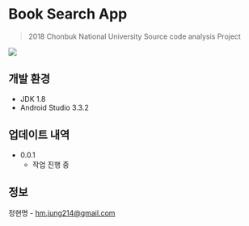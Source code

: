 # Book Search App

> 2018 Chonbuk National University Source code analysis Project

![](../header.png)


## 개발 환경

* JDK 1.8
* Android Studio 3.3.2


## 업데이트 내역

* 0.0.1
    * 작업 진행 중

## 정보

정현명 - hm.jung214@gmail.com


<!-- Markdown link & img dfn's -->
[npm-image]: https://img.shields.io/npm/v/datadog-metrics.svg?style=flat-square
[npm-url]: https://npmjs.org/package/datadog-metrics
[npm-downloads]: https://img.shields.io/npm/dm/datadog-metrics.svg?style=flat-square
[travis-image]: https://img.shields.io/travis/dbader/node-datadog-metrics/master.svg?style=flat-square
[travis-url]: https://travis-ci.org/dbader/node-datadog-metrics
[wiki]: https://github.com/yourname/yourproject/wiki

